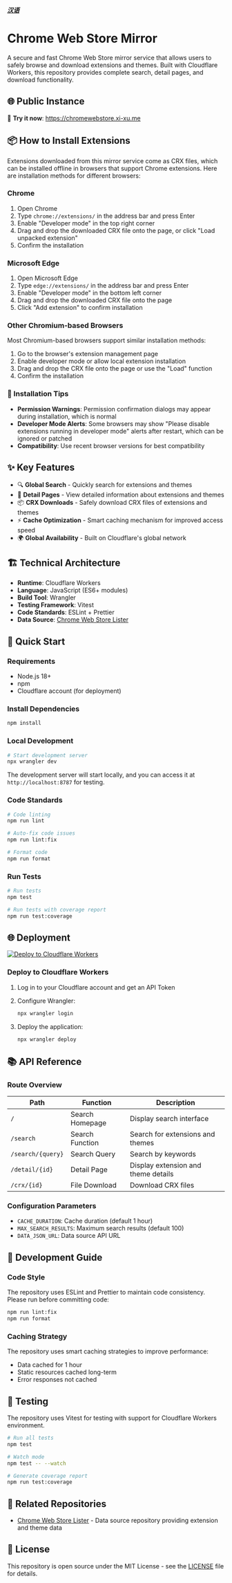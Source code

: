 ***[汉语](README.md)***

# Chrome Web Store Mirror

A secure and fast Chrome Web Store mirror service that allows users to safely browse and download extensions and themes. Built with Cloudflare Workers, this repository provides complete search, detail pages, and download functionality.

## 🌐 Public Instance

🎯 **Try it now**: <https://chromewebstore.xi-xu.me>

## 📦 How to Install Extensions

Extensions downloaded from this mirror service come as CRX files, which can be installed offline in browsers that support Chrome extensions. Here are installation methods for different browsers:

### Chrome

1. Open Chrome
2. Type `chrome://extensions/` in the address bar and press Enter
3. Enable "Developer mode" in the top right corner
4. Drag and drop the downloaded CRX file onto the page, or click "Load unpacked extension"
5. Confirm the installation

### Microsoft Edge

1. Open Microsoft Edge
2. Type `edge://extensions/` in the address bar and press Enter
3. Enable "Developer mode" in the bottom left corner
4. Drag and drop the downloaded CRX file onto the page
5. Click "Add extension" to confirm installation

### Other Chromium-based Browsers

Most Chromium-based browsers support similar installation methods:

1. Go to the browser's extension management page
2. Enable developer mode or allow local extension installation
3. Drag and drop the CRX file onto the page or use the "Load" function
4. Confirm the installation

### 🔧 Installation Tips

- **Permission Warnings**: Permission confirmation dialogs may appear during installation, which is normal
- **Developer Mode Alerts**: Some browsers may show "Please disable extensions running in developer mode" alerts after restart, which can be ignored or patched
- **Compatibility**: Use recent browser versions for best compatibility

## ✨ Key Features

- 🔍 **Global Search** - Quickly search for extensions and themes
- 📄 **Detail Pages** - View detailed information about extensions and themes
- 📦 **CRX Downloads** - Safely download CRX files of extensions and themes
- ⚡ **Cache Optimization** - Smart caching mechanism for improved access speed
- 🌍 **Global Availability** - Built on Cloudflare's global network

## 🏗️ Technical Architecture

- **Runtime**: Cloudflare Workers
- **Language**: JavaScript (ES6+ modules)
- **Build Tool**: Wrangler
- **Testing Framework**: Vitest
- **Code Standards**: ESLint + Prettier
- **Data Source**: [Chrome Web Store Lister](https://github.com/xixu-me/Chrome-Web-Store-Lister)

## 🚀 Quick Start

### Requirements

- Node.js 18+
- npm
- Cloudflare account (for deployment)

### Install Dependencies

```bash
npm install
```

### Local Development

```bash
# Start development server
npx wrangler dev
```

The development server will start locally, and you can access it at `http://localhost:8787` for testing.

### Code Standards

```bash
# Code linting
npm run lint

# Auto-fix code issues
npm run lint:fix

# Format code
npm run format
```

### Run Tests

```bash
# Run tests
npm test

# Run tests with coverage report
npm run test:coverage
```

## 🌐 Deployment

[![Deploy to Cloudflare Workers](https://deploy.workers.cloudflare.com/button)](https://deploy.workers.cloudflare.com/?url=https://github.com/xixu-me/Chrome-Web-Store-Mirror)

### Deploy to Cloudflare Workers

1. Log in to your Cloudflare account and get an API Token
2. Configure Wrangler:

    ```bash
    npx wrangler login
    ```

3. Deploy the application:

    ```bash
    npx wrangler deploy
    ```

## 📚 API Reference

### Route Overview

| Path | Function | Description |
|------|----------|-------------|
| `/` | Search Homepage | Display search interface |
| `/search` | Search Function | Search for extensions and themes |
| `/search/{query}` | Search Query | Search by keywords |
| `/detail/{id}` | Detail Page | Display extension and theme details |
| `/crx/{id}` | File Download | Download CRX files |

### Configuration Parameters

- `CACHE_DURATION`: Cache duration (default 1 hour)
- `MAX_SEARCH_RESULTS`: Maximum search results (default 100)
- `DATA_JSON_URL`: Data source API URL

## 🔧 Development Guide

### Code Style

The repository uses ESLint and Prettier to maintain code consistency. Please run before committing code:

```bash
npm run lint:fix
npm run format
```

### Caching Strategy

The repository uses smart caching strategies to improve performance:

- Data cached for 1 hour
- Static resources cached long-term
- Error responses not cached

## 🧪 Testing

The repository uses Vitest for testing with support for Cloudflare Workers environment.

```bash
# Run all tests
npm test

# Watch mode
npm test -- --watch

# Generate coverage report
npm run test:coverage
```

## 🔗 Related Repositories

- [Chrome Web Store Lister](https://github.com/xixu-me/Chrome-Web-Store-Lister) - Data source repository providing extension and theme data

## 📄 License

This repository is open source under the MIT License - see the [LICENSE](LICENSE) file for details.
